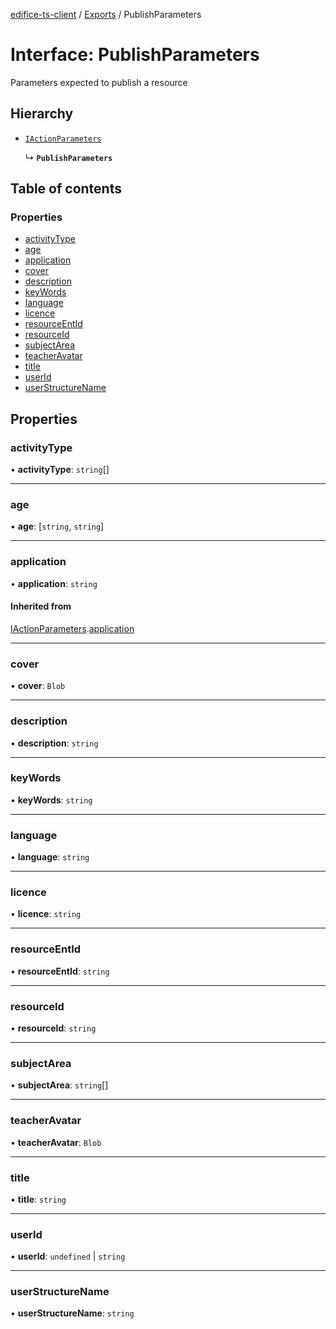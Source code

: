 [edifice-ts-client](../README.md) / [Exports](../modules.md) / PublishParameters

# Interface: PublishParameters

Parameters expected to publish a resource

## Hierarchy

- [`IActionParameters`](IActionParameters.md)

  ↳ **`PublishParameters`**

## Table of contents

### Properties

- [activityType](PublishParameters.md#activitytype)
- [age](PublishParameters.md#age)
- [application](PublishParameters.md#application)
- [cover](PublishParameters.md#cover)
- [description](PublishParameters.md#description)
- [keyWords](PublishParameters.md#keywords)
- [language](PublishParameters.md#language)
- [licence](PublishParameters.md#licence)
- [resourceEntId](PublishParameters.md#resourceentid)
- [resourceId](PublishParameters.md#resourceid)
- [subjectArea](PublishParameters.md#subjectarea)
- [teacherAvatar](PublishParameters.md#teacheravatar)
- [title](PublishParameters.md#title)
- [userId](PublishParameters.md#userid)
- [userStructureName](PublishParameters.md#userstructurename)

## Properties

### activityType

• **activityType**: `string`[]

___

### age

• **age**: [`string`, `string`]

___

### application

• **application**: `string`

#### Inherited from

[IActionParameters](IActionParameters.md).[application](IActionParameters.md#application)

___

### cover

• **cover**: `Blob`

___

### description

• **description**: `string`

___

### keyWords

• **keyWords**: `string`

___

### language

• **language**: `string`

___

### licence

• **licence**: `string`

___

### resourceEntId

• **resourceEntId**: `string`

___

### resourceId

• **resourceId**: `string`

___

### subjectArea

• **subjectArea**: `string`[]

___

### teacherAvatar

• **teacherAvatar**: `Blob`

___

### title

• **title**: `string`

___

### userId

• **userId**: `undefined` \| `string`

___

### userStructureName

• **userStructureName**: `string`
